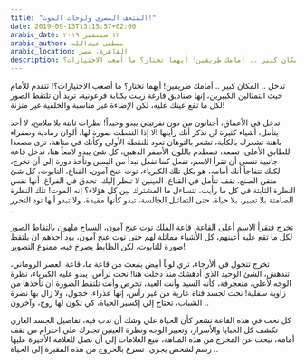 ```yaml
---
title: "المتحف المصري ولوحات الموت!"
date: 2019-09-13T13:15:57+02:00
arabic_date: ١٣ سبتمبر ٢٠١٩
arabic_author: مصطفى عبدالله
arabic_location: القاهرة، مصر
description: تدخل .. المكان كبير .. أمامك طريقين! أيهما تختار؟ ما أصعب الاختيارات؟!
---
```


تدخل .. المكان كبير .. أمامك طريقين! أيهما تختار؟ ما أصعب الاختيارات؟! تتقدم للأمام حيث التمثالين الكبيرين، إنها صناديق فارغة زينت بكتابة فرعونية، تريد أن تلتقط الصور لكل ما تقع عينك عليه، لكن الإضاءة غير مناسبة والخلفية غير متزنة!

تدخل في الأعماق، أخناتون من دون نفرتيتي يبدو وحيداً! نظرات ثابتة بلا ملامح، لا أحد يتأمل، أشياء كثيرة لن تذكر أنك رأيتها الا إذا التقطت صورة لها، ألوان رمادية وصفراء باهتة تشعرك بالكآبة، تشعر بالتوهان تعود للنقطة الأولى وكأنك في متاهة، ترى مصعدا للطابق الأعلى، تصعد، تصطدم باللون الأصفر الذهبي، كل شئ يبدو لامعاً هنا، تدخل قاعة جانبية تنسى أن تقرأ الاسم، تفعل كما تفعل تبدأ من اليمين وتأخذ دورة إلي أن تخرج، لكنك تتفاجأ أنك أمامه، هو بكل تلك الكبرياء، توت عنخ آمون، القناع، التابوت، كل شئ متقن الصنع، تقف تتأمل في القناع، العينين لا تنظر إليك، تحدق في الفراغ، أنها نفس النظرة الثابتة في كل ما رأيت، تتساءل ما المشترك بين كل هؤلاء؟ إنه الموت! تلك النظرة الصامتة بلا تعبير، بلا حياة، حتى التماثيل الجالسة، تبدو كأنها مقيدة، ولا تبدو أنها تود التحرر ..

تخرج فتقرأ الاسم أعلي القاعة، قاعة الملك توت عنخ آمون، السياح ملهون بالتقاط الصور لكل ما تقع عليه أعينهم، كل الأشياء مماثلة لهم حتي توت عنخ آمون، يود أحدهم ان يلتقط صورة للتابوت، لكن الظابط يصرخ فيه، ممنوع التصوير!

تخرج تتجول في ألأرجاء، تري لوناً أبيض ينبعث من قاعة ما، قاعة العصر الروماني، تندهش، الشئ الوحيد الذي أدهشك منذ دخلت هنا! نحت لرأس، يبدو عليه الكبرياء، نظرة الوجه لأعلي، متعجرفة، كأنه السيد وأنت العبد، تحرص وأنت تلتقط الصورة أن تأخذها من زاوية سفلية! نحت لجسد فتاة عارية من غير رأس، إنها عذراء، خجول، ولا زال بها نضرة الشباب، تحتاج إلي إكسير الحياة، كي تكون لها روح، وآخرون ..

كل نحت في هذه القاعة تشعر كأن الحياة علي وشك أن تدب فيه، تفاصيل الجسد العاري تكشف كل الخبايا والأسرار، وتعبير الوجه ونظرة العينين تجبرك علي احترام من تقف أمامه، تبحث عن المخرج من هذه المتاهة، تتبع العلامات إلي أن تصل للعلامة الأخيرة عليها رسم لشخص يجري، تسرع بالخروج من هذه المقبرة إلى الحياة ..

